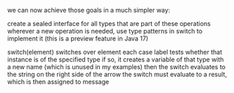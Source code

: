 we can now achieve those goals in a much simpler way:

create a sealed interface for all types that are part of these operations
wherever a new operation is needed, use type patterns in switch to implement it 
(this is a preview feature in Java 17)


switch(element) switches over element
each case label tests whether that instance is of the specified type
if so, it creates a variable of that type with a new name (which is unused in my examples)
then the switch evaluates to the string on the right side of the arrow
the switch must evaluate to a result, which is then assigned to message